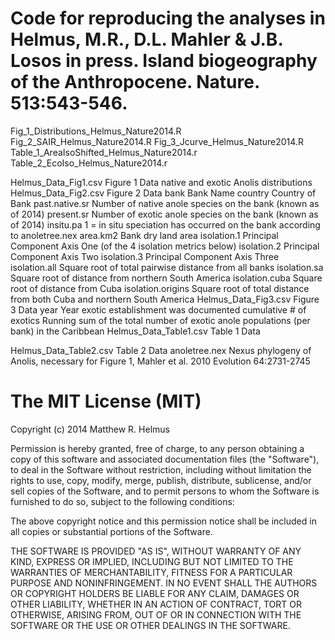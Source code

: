 Code for reproducing the analyses in 
Helmus, M.R., D.L. Mahler & J.B. Losos in press. Island biogeography of the Anthropocene. Nature. 513:543-546.
=========================================

Fig_1_Distributions_Helmus_Nature2014.R		
Fig_2_SAIR_Helmus_Nature2014.R
Fig_3_Jcurve_Helmus_Nature2014.R
Table_1_AreaIsoShifted_Helmus_Nature2014.r
Table_2_EcoIso_Helmus_Nature2014.r

Helmus_Data_Fig1.csv						Figure 1 Data
	native and exotic Anolis distributions
Helmus_Data_Fig2.csv						Figure 2 Data
	bank											Bank Name
	country										Country of Bank
	past.native.sr									Number of native anole species on the bank (known as of 2014)
	present.sr										Number of exotic anole species on the bank (known as of 2014)
	insitu.pa										1 = in situ speciation has occurred on the bank according to anoletree.nex
	area.km2				Bank dry land area
	isolation.1			Principal Component Axis One (of the 4 isolation metrics below)
	isolation.2			Principal Component Axis Two
	isolation.3			Principal Component Axis Three
	isolation.all			Square root of total pairwise distance from all banks
	isolation.sa			Square root of distance from northern South America 
	isolation.cuba			Square root of distance from Cuba
	isolation.origins		Square root of total distance from both Cuba and northern South America
Helmus_Data_Fig3.csv						Figure 3 Data
	year					Year exotic establishment was documented
	cumulative # of exotics	Running sum of the total number of exotic anole populations (per bank) in the Caribbean
Helmus_Data_Table1.csv					Table 1 Data
	
Helmus_Data_Table2.csv					Table 2 Data
anoletree.nex							Nexus phylogeny of Anolis, necessary for Figure 1, Mahler et al. 2010 Evolution 64:2731-2745

The MIT License (MIT)
=========================================
Copyright (c) 2014 Matthew R. Helmus

Permission is hereby granted, free of charge, to any person obtaining a copy
of this software and associated documentation files (the "Software"), to deal
in the Software without restriction, including without limitation the rights
to use, copy, modify, merge, publish, distribute, sublicense, and/or sell
copies of the Software, and to permit persons to whom the Software is
furnished to do so, subject to the following conditions:

The above copyright notice and this permission notice shall be included in all
copies or substantial portions of the Software.

THE SOFTWARE IS PROVIDED "AS IS", WITHOUT WARRANTY OF ANY KIND, EXPRESS OR
IMPLIED, INCLUDING BUT NOT LIMITED TO THE WARRANTIES OF MERCHANTABILITY,
FITNESS FOR A PARTICULAR PURPOSE AND NONINFRINGEMENT. IN NO EVENT SHALL THE
AUTHORS OR COPYRIGHT HOLDERS BE LIABLE FOR ANY CLAIM, DAMAGES OR OTHER
LIABILITY, WHETHER IN AN ACTION OF CONTRACT, TORT OR OTHERWISE, ARISING FROM,
OUT OF OR IN CONNECTION WITH THE SOFTWARE OR THE USE OR OTHER DEALINGS IN THE
SOFTWARE.


